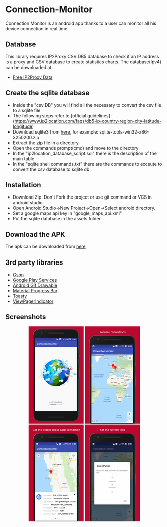# Connection-Monitor

Connection Monitor is an android app thanks to a user can monitor all his device connection in real time. 

Database
---------
This library requires IP2Proxy CSV DB5 database to check if an IP address is a proxy and  CSV database to create statistics charts. 
The database(Ipv4) can be downloaded at: 
- [Free IP2Proxy Data](http://lite.ip2location.com/database/ip-country-region-city-latitude-longitude)

Create the sqlite database
--------------------------
- Inside the "csv DB" you will find all the necessary to convert the csv file to a sqlite file 
- The following steps refer to [official guidelines] (https://www.ip2location.com/faqs/db5-ip-country-region-city-latitude-longitude) 
- Download sqlite3 from [here](https://www.sqlite.org/index.html), for example: sqlite-tools-win32-x86-3250200.zip
- Extract the zip file in a directory
- Open the commands prompt(cmd) and move to the directory 
- In the "ip2location_database_script.sql" there is the description of the main table
- In the "sqlite shell commands.txt" there are the commands to exceute to convert the csv database to sqlite db 

Installation 
------------
- Download Zip. Don't Fork the project or use git command or VCS in android studio.
- Open Android Studio->New Project->Open->Select android directory.
- Set a google maps api key in "google_maps_api.xml"
- Put the sqlite database in the assets folder  

Download the APK 
----------------
The apk can be downloaded from [here](https://github.com/EgonGalvani/Connection-Monitor/blob/master/app-debug.apk) 

3rd party libraries 
-------------------
- [Gson](https://github.com/google/gson) 
- [Google Play Services](https://developers.google.com/android/guides/overview)
- [Android Gif Drawable](https://github.com/koral--/android-gif-drawable) 
- [Material Progress Bar](https://github.com/DreaminginCodeZH/MaterialProgressBar) 
- [Toasty](https://github.com/GrenderG/Toasty) 
- [ViewPagerIndicator](https://github.com/JakeWharton/ViewPagerIndicator) 

Screenshots 
----------- 
<p align="center">
 <img src="screen/Nexus 5x-Screenshot1.png" width="176" height="308" />
 <img src="screen/Nexus 5x-Screenshot2.png" width="176" height="308" />
 <img src="screen/Nexus 5x-Screenshot3.png" width="176" height="308" />
 <img src="screen/Nexus 5x-Screenshot4.png" width="176" height="308" />
</p>
